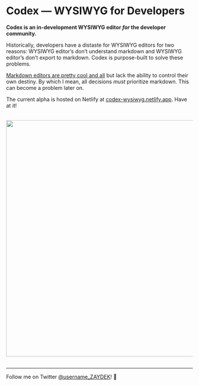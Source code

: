 # Codex — WYSIWYG for Developers

**Codex is an in-development WYSIWYG editor _for_ the developer community.**

Historically, developers have a distaste for WYSIWYG editors for two reasons: WYSIWYG editor’s don’t understand markdown and WYSIWYG editor’s don’t export to markdown. Codex is purpose-built to solve these problems.

[Markdown editors are pretty cool and all](https://editor-v2-arch.netlify.app) but lack the ability to control their own destiny. By which I mean, all decisions _must_ prioritize markdown. This can become a problem later on.

The current alpha is hosted on Netlify at [codex-wysiwyg.netlify.app](https://codex-wysiwyg.netlify.app). Have at it!

<br>
<div align="center">
	<a href="https://codex-wysiwyg.netlify.app">
		<img src="https://i.ibb.co/kBT0qL3/Screen-Shot-2020-08-12-at-4-01-03-PM.png" width="640">
	</a>
</div>
<br>

<!-- [![](https://i.ibb.co/kBT0qL3/Screen-Shot-2020-08-12-at-4-01-03-PM.png)](http://codex-wysiwyg.netlify.app) -->

---

Follow me on Twitter [@username_ZAYDEK](https://twitter.com/username_ZAYDEK)! 🖖
